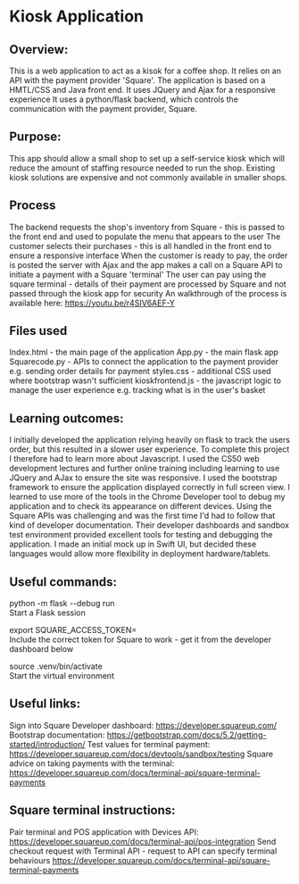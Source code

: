 
# Kiosk Application


## Overview:
This is a web application to act as a kisok for a coffee shop. 
It relies on an API with the payment provider 'Square'.
The application is based on a HMTL/CSS and Java front end. It uses JQuery and Ajax for a responsive experience
It uses a python/flask backend, which controls the communication with the payment provider, Square.

## Purpose:
This app should allow a small shop to set up a self-service kiosk which will reduce the amount of staffing resource needed to run the shop.
Existing kiosk solutions are expensive and not commonly available in smaller shops. 

## Process
The backend requests the shop's inventory from Square - this is passed to the front end and used to populate the menu that appears to the user
The customer selects their purchases - this is all handled in the front end to ensure a responsive interface
When the customer is ready to pay, the order is posted the server with Ajax and the app makes a call on a Square API to initiate a payment with a Square 'terminal'
The user can pay using the square terminal - details of their payment are processed by Square and not passed through the kiosk app for security
An walkthrough of the process is available here: https://youtu.be/r4SIV6AEF-Y

## Files used
Index.html - the main page of the application
App.py - the main flask app 
Squarecode.py - APIs to connect the application to the payment provider e.g. sending order details for payment
styles.css - additional CSS used where bootstrap wasn't sufficient
kioskfrontend.js - the javascript logic to manage the user experience e.g. tracking what is in the user's basket

## Learning outcomes:
I initially developed the application relying heavily on flask to track the users order, but this resulted in a slower user experience. 
To complete this project I therefore had to learn more about Javascript. I used the CS50 web development lectures and further online training including learning to use JQuery and AJax to ensure the site was responsive.
I used the bootstrap framework to ensure the application displayed correctly in full screen view.
I learned to use more of the tools in the Chrome Developer tool to debug my application and to check its appearance on different devices. 
Using the Square APIs was challenging and was the first time I'd had to follow that kind of developer documentation. Their developer dashboards and 
sandbox test environment provided excellent tools for testing and debugging the application. 
I made an initial mock up in Swift UI, but decided these languages would allow more flexibility in deployment hardware/tablets. 

## Useful commands:
python -m flask --debug run             
Start a Flask session

export SQUARE_ACCESS_TOKEN=     
Include the correct token for Square to work - get it from the developer dashboard below

source .venv/bin/activate       
Start the virtual environment

## Useful links:
Sign into Square Developer dashboard: https://developer.squareup.com/
Bootstrap documentation: https://getbootstrap.com/docs/5.2/getting-started/introduction/
Test values for terminal payment: https://developer.squareup.com/docs/devtools/sandbox/testing 
Square advice on taking payments with the terminal: https://developer.squareup.com/docs/terminal-api/square-terminal-payments

## Square terminal instructions:
Pair terminal and POS application with Devices API: https://developer.squareup.com/docs/terminal-api/pos-integration
Send checkout request with Terminal API - request to API can specify terminal behaviours 
https://developer.squareup.com/docs/terminal-api/square-terminal-payments


